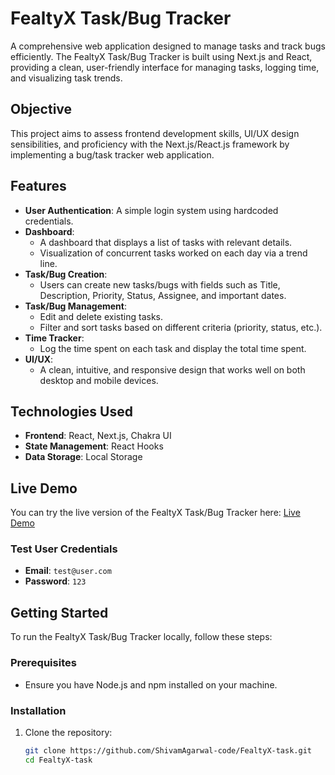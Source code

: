 # FealtyX Task/Bug Tracker

A comprehensive web application designed to manage tasks and track bugs efficiently. The FealtyX Task/Bug Tracker is built using Next.js and React, providing a clean, user-friendly interface for managing tasks, logging time, and visualizing task trends.

## Objective

This project aims to assess frontend development skills, UI/UX design sensibilities, and proficiency with the Next.js/React.js framework by implementing a bug/task tracker web application.

## Features

- **User Authentication**: A simple login system using hardcoded credentials.
- **Dashboard**: 
  - A dashboard that displays a list of tasks with relevant details.
  - Visualization of concurrent tasks worked on each day via a trend line.
- **Task/Bug Creation**: 
  - Users can create new tasks/bugs with fields such as Title, Description, Priority, Status, Assignee, and important dates.
- **Task/Bug Management**: 
  - Edit and delete existing tasks.
  - Filter and sort tasks based on different criteria (priority, status, etc.).
- **Time Tracker**: 
  - Log the time spent on each task and display the total time spent.
- **UI/UX**: 
  - A clean, intuitive, and responsive design that works well on both desktop and mobile devices.

## Technologies Used

- **Frontend**: React, Next.js, Chakra UI
- **State Management**: React Hooks
- **Data Storage**: Local Storage

## Live Demo

You can try the live version of the FealtyX Task/Bug Tracker here: [Live Demo](https://fealty-x-task.vercel.app/)

### Test User Credentials
- **Email**: `test@user.com`
- **Password**: `123`

## Getting Started

To run the FealtyX Task/Bug Tracker locally, follow these steps:

### Prerequisites

- Ensure you have Node.js and npm installed on your machine.

### Installation

1. Clone the repository:
   ```bash
   git clone https://github.com/ShivamAgarwal-code/FealtyX-task.git
   cd FealtyX-task
